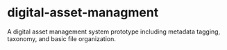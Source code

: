 # digital-asset-managment
A digital asset management system prototype including metadata tagging, taxonomy, and basic file organization.
